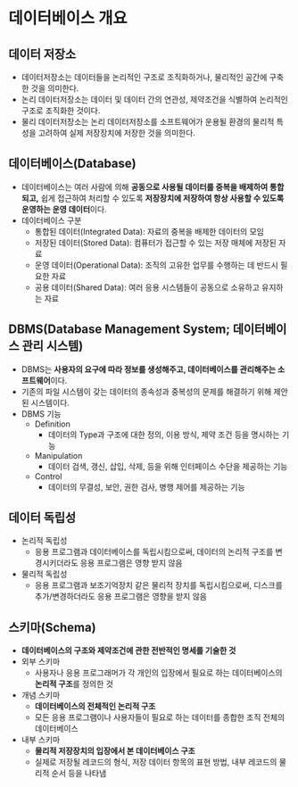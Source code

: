# 데이터베이스 개요

## 데이터 저장소

- 데이터저장소는 데이터들을 논리적인 구조로 조직화하거나, 물리적인 공간에 구축한 것을 의미한다.
- 논리 데이터저장소는 데이터 및 데이터 간의 연관성, 제약조건을 식별하여 논리적인 구조로 조직화한 것이다.
- 물리 데이터저장소는 논리 데이터저장소를 소프트웨어가 운용될 환경의 물리적 특성을 고려하여 실제 저장장치에 저장한 것을 의미한다.

## 데이터베이스(Database)

- 데이터베이스는 여러 사람에 의해 **공동으로 사용될 데이터를 중복을 배제하여 통합되고,** 쉽게 접근하여 처리할 수 있도록 **저장장치에 저장하여 항상 사용할 수 있도록 운영하는 운영 데이터**이다.
- 데이터베이스 구분
  - 통합된 데이터(Integrated Data): 자료의 중복을 배제한 데이터의 모임
  - 저장된 데이터(Stored Data): 컴퓨터가 접근할 수 있는 저장 매체에 저장된 자료
  - 운영 데이터(Operational Data): 조직의 고유한 업무를 수행하는 데 반드시 필요한 자료
  - 공용 데이터(Shared Data): 여러 응용 시스템들이 공동으로 소유하고 유지하는 자료

## DBMS(Database Management System; 데이터베이스 관리 시스템)

- DBMS는 **사용자의 요구에 따라 정보를 생성해주고, 데이터베이스를 관리해주는 소프트웨어**이다.
- 기존의 파일 시스템이 갖는 데이터의 종속성과 중복성의 문제를 해결하기 위해 제안된 시스템이다.
- DBMS 기능
  - Definition
    - 데이터의 Type과 구조에 대한 정의, 이용 방식, 제약 조건 등을 명시하는 기능
  - Manipulation
    - 데이터 검색, 갱신, 삽입, 삭제, 등을 위해 인터페이스 수단을 제공하는 기능
  - Control
    - 데이터의 무결성, 보안, 권한 검사, 병행 제어를 제공하는 기능

## 데이터 독립성

- 논리적 독립성
  - 응용 프로그램과 데이터베이스를 독립시킴으로써, 데이터의 논리적 구조를 변경시키더라도 응용 프로그램은 영향 받지 않음
- 물리적 독립성
  - 응용 프로그램과 보조기억장치 같은 물리적 장치를 독립시킴으로써, 디스크를 추가/변경하더라도 응용 프로그램은 영향을 받지 않음

## 스키마(Schema)

- **데이터베이스의 구조와 제약조건에 관한 전반적인 명세를 기술한 것**
- 외부 스키마
  - 사용자나 응용 프로그래머가 각 개인의 입장에서 필요로 하는 데이터베이스의 **논리적 구조**를 정의한 것
- 개념 스키마
  - **데이터베이스의 전체적인 논리적 구조**
  - 모든 응용 프로그램이나 사용자들이 필요로 하는 데이터를 종합한 조직 전체의 데이터베이스
- 내부 스키마
  - **물리적 저장장치의 입장에서 본 데이터베이스 구조**
  - 실제로 저장될 레코드의 형식, 저장 데이터 항목의 표현 방법, 내부 레코드의 물리적 순서 등을 나타냄
